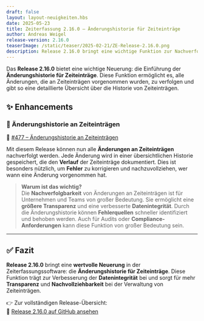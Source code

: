 ```yaml
---
draft: false
layout: layout-neuigkeiten.hbs
date: 2025-05-23
title: Zeiterfassung 2.16.0 – Änderungshistorie für Zeiteinträge
author: Andreas Weigel
release-version: 2.16.0
teaserImage: /static/teaser/2025-02-21/ZE-Release-2.16.0.png
description: Release 2.16.0 bringt eine wichtige Funktion zur Nachverfolgbarkeit von Änderungen an Zeiteinträgen. Jetzt können alle Änderungen an Zeiteinträgen mit der neuen Änderungshistorie nachverfolgt werden.
---
```


Das **Release 2.16.0** bietet eine wichtige Neuerung: die Einführung der **Änderungshistorie für Zeiteinträge**. Diese Funktion ermöglicht es, alle Änderungen, die an Zeiteinträgen vorgenommen wurden, zu verfolgen und gibt so eine detaillierte Übersicht über die Historie von Zeiteinträgen.

<!-- more -->

## ✨ Enhancements

### 📜 Änderungshistorie an Zeiteinträgen

🔗 [#477 – Änderungshistorie an Zeiteinträgen](https://github.com/urlaubsverwaltung/zeiterfassung/pull/477)

Mit diesem Release können nun alle **Änderungen an Zeiteinträgen** nachverfolgt werden. Jede Änderung wird in einer übersichtlichen Historie gespeichert, die den **Verlauf** der Zeiteinträge dokumentiert. Dies ist besonders nützlich, um **Fehler** zu korrigieren und nachzuvollziehen, wer wann eine Änderung vorgenommen hat.

> **Warum ist das wichtig?**  
> Die **Nachverfolgbarkeit** von Änderungen an Zeiteinträgen ist für Unternehmen und Teams von großer Bedeutung. Sie ermöglicht eine **größere Transparenz** und eine verbesserte **Datenintegrität**. Durch die Änderungshistorie können **Fehlerquellen** schneller identifiziert und behoben werden. Auch für Audits oder **Compliance-Anforderungen** kann diese Funktion von großer Bedeutung sein.

---

## ✅ Fazit

**Release 2.16.0** bringt eine **wertvolle Neuerung** in der Zeiterfassungssoftware: die **Änderungshistorie für Zeiteinträge**. Diese Funktion trägt zur Verbesserung der **Datenintegrität** bei und sorgt für mehr **Transparenz** und **Nachvollziehbarkeit** bei der Verwaltung von Zeiteinträgen.

👉 Zur vollständigen Release-Übersicht:  
🔗 [Release 2.16.0 auf GitHub ansehen](https://github.com/urlaubsverwaltung/zeiterfassung/releases/tag/zeiterfassung-2.16.0)
